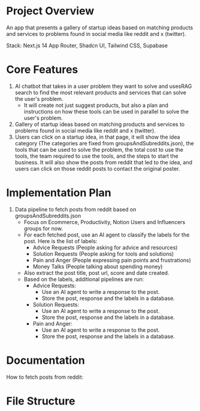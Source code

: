 # Project Overview
An app that presents a gallery of startup ideas based on matching products and services to problems found in social media like reddit and x (twitter).

Stack: Next.js 14 App Router, Shadcn UI, Tailwind CSS, Supabase

# Core Features
1. AI chatbot that takes in a user problem they want to solve and usesRAG search to find the most relevant products and services that can solve the user's problem.
    - It will create not just suggest products, but also a plan and instructions on how these tools can be used in parallel to solve the user's problem.
2. Gallery of startup ideas based on matching products and services to problems found in social media like reddit and x (twitter). 
3. Users can click on a startup idea, in that page, it will show the idea category (The categories are fixed from groupsAndSubreddits.json), the tools that can be used to solve the problem, the total cost to use the tools, the team required to use the tools, and the steps to start the business. It will also show the posts from reddit that led to the idea, and users can click on those reddit posts to contact the original poster.

# Implementation Plan
1. Data pipeline to fetch posts from reddit based on groupsAndSubreddits.json
    - Focus on Ecommerce, Productivity, Notion Users and Influencers groups for now.
    - For each fetched post, use an AI agent to classify the labels for the post. Here is the list of labels:
        - Advice Requests (People asking for advice and resources)
        - Solution Requests (People asking for tools and solutions)
        - Pain and Anger (People expressing pain points and frustrations)
        - Money Talks (People talking about spending money)
    - Also extract the post title, post url, score and date created.
    - Based on the labels, additional pipelines are run:
        - Advice Requests:
            - Use an AI agent to write a response to the post.
            - Store the post, response and the labels in a database.
        - Solution Requests:
            - Use an AI agent to write a response to the post.
            - Store the post, response and the labels in a database.
        - Pain and Anger:
            - Use an AI agent to write a response to the post.
            - Store the post, response and the labels in a database.

# Documentation
How to fetch posts from reddit:

# File Structure